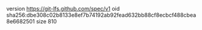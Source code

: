 version https://git-lfs.github.com/spec/v1
oid sha256:dbe308c02b8133e8ef7b74192ab92fead632bb88cf8ecbcf488cbea8e6682501
size 810
